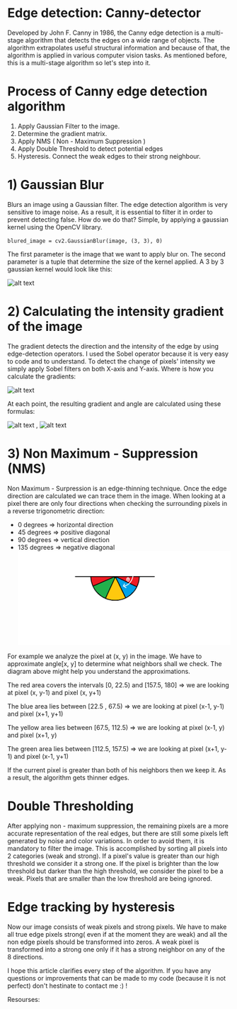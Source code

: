 # Edge detection: Canny-detector


Developed by John F. Canny in 1986, the Canny edge detection is a multi-stage algorithm that detects the edges on a wide range of objects. The algorithm extrapolates useful structural information and because of that, the algorithm is applied in various computer vision tasks. As mentioned before, this is a multi-stage algorithm so let's step into it.

# Process of Canny edge detection algorithm

1)    Apply Gaussian Filter to the image.
2)    Determine the gradient matrix.
3)    Apply NMS ( Non - Maximum Suppression ) 
4)    Apply Double Threshold to detect potential edges
5)    Hysteresis. Connect the weak edges to their strong neighbour.


# 1) Gaussian Blur

Blurs an image using a Gaussian filter. The edge detection algorithm is very sensitive to image noise. As a result, it is essential to filter it in order to prevent detecting false. How do we do that? Simple, by applying a gaussian kernel using the OpenCV library.

    blured_image = cv2.GaussianBlur(image, (3, 3), 0)
  
The first parameter is the image that we want to apply blur on. The second parameter is a tuple that determine the size of the kernel applied. A 3 by 3 gaussian kernel would look like this:

![alt text](https://wikimedia.org/api/rest_v1/media/math/render/svg/c1e0a314554ab3663f129961ebd28fec307e74c4)


# 2) Calculating the intensity gradient of the image

The gradient detects the direction and the intensity of the edge by using edge-detection operators. I used the Sobel operator because it is very easy to code and to understand. To detect the change of pixels' intensity we simply apply Sobel filters on both X-axis and Y-axis.  Where is how you calculate the gradients:


![alt text](https://wikimedia.org/api/rest_v1/media/math/render/svg/d2d3c95c9afd9aca9343a0bef60123ff94263f5f)

At each point, the resulting gradient and angle are calculated using these formulas:

![alt text](https://wikimedia.org/api/rest_v1/media/math/render/svg/23ae6772c5f58751fc6014b71d6adafb30a31c79) , ![alt text](https://wikimedia.org/api/rest_v1/media/math/render/svg/b3e4efe0d943867ba795d1a960f36d71c1812880)

# 3) Non Maximum - Suppression (NMS)

Non Maximum - Surpression is an edge-thinning technique. Once the edge direction are calculated we can trace them in the image.  When looking at a pixel there are only four directions when checking the surrounding pixels in a reverse trigonometric direction:
- 0 degrees	 =>	horizontal direction
- 45 degrees	=>	positive diagonal
- 90 degrees	=>	vertical direction
- 135 degrees 	=> 	negative diagonal
![alt text](https://github.com/StefanPitur/Edge-detection---Canny-detector/blob/master/nms.png)

For example we analyze the pixel at (x, y) in the image. We have to approximate angle[x, y] to determine what neighbors  shall we check. The diagram above might help you understand the approximations.

The red area covers the intervals [0, 22.5) and [157.5, 180] => we are looking at pixel (x, y-1) and pixel (x, y+1)

The blue area lies between [22.5 , 67.5) => we are looking at pixel (x-1, y-1) and pixel (x+1, y+1)

The yellow area lies between [67.5,  112.5) => we are looking at pixel (x-1, y) and pixel (x+1, y)

The green area lies between [112.5, 157.5) => we are looking at pixel (x+1, y-1) and pixel (x-1, y+1)

If the current pixel is greater than both of his neighbors then we keep it. As a result, the algorithm gets thinner edges.


# Double Thresholding

After applying non - maximum suppression,  the remaining pixels are a more accurate representation of the real edges, but there are still some pixels left generated by noise and color variations. In order to avoid them, it is mandatory to filter the image. This is accomplished by sorting all pixels into 2 categories (weak and strong).  If a pixel's value is greater than our high threshold we consider it a strong one. If the pixel is brighter than the low threshold but darker  than the high threshold, we consider the pixel to be a weak. Pixels that are smaller than the low threshold are being ignored.

# Edge tracking by hysteresis

Now our image consists of weak pixels and strong pixels. We have to make all true edge pixels strong( even if at the moment they are weak) and all the non edge pixels should be transformed into zeros.  A weak pixel is transformed into a strong one only if it has a strong neighbor on any of the 8 directions. 

I hope this article clarifies every step of the algorithm. If you have any questions or improvements that can be made to my code (because it is not perfect) don't hestinate to contact me :) !

Resourses:
